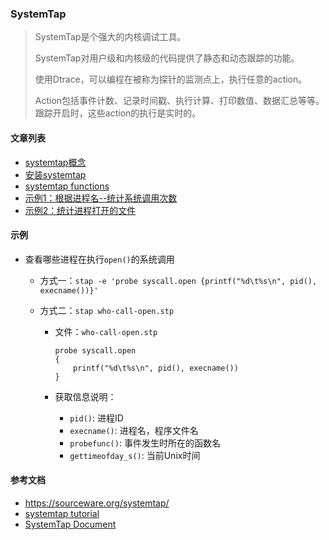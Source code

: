 ### SystemTap

> SystemTap是个强大的内核调试工具。
>
> SystemTap对用户级和内核级的代码提供了静态和动态跟踪的功能。
>
> 使用Dtrace，可以编程在被称为探针的监测点上，执行任意的action。
>
> Action包括事件计数、记录时间戳、执行计算、打印数值、数据汇总等等。跟踪开启时，这些action的执行是实时的。



#### 文章列表

- [systemtap概念](./base/concept.md)
- [安装systemtap](base/install.md)
- [systemtap functions](base/stapfuncs.md)
- [示例1：根据进程名--统计系统调用次数](./examples/stat-systemcall-times-by-execname.md)
- [示例2：统计进程打开的文件](./examples/list-process-open-file.md)





#### 示例

- 查看哪些进程在执行`open()`的系统调用

  - 方式一：`stap -e 'probe syscall.open {printf("%d\t%s\n", pid(), execname())}'`

  - 方式二：`stap who-call-open.stp`

    - 文件：`who-call-open.stp`

      ```
      probe syscall.open
      {
          printf("%d\t%s\n", pid(), execname())
      }
      ```

    - 获取信息说明：
      - `pid()`: 进程ID
      - `execname()`: 进程名，程序文件名
      - `probefunc()`: 事件发生时所在的函数名
      - `gettimeofday_s()`: 当前Unix时间



#### 参考文档

- https://sourceware.org/systemtap/
- [systemtap tutorial](https://sourceware.org/systemtap/tutorial/)
- [SystemTap Document](https://sourceware.org/systemtap/documentation.html)

